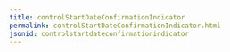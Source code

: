 ```yaml
---
title: controlStartDateConfirmationIndicator
permalink: controlStartDateConfirmationIndicator.html
jsonid: controlstartdateconfirmationindicator
---
```


